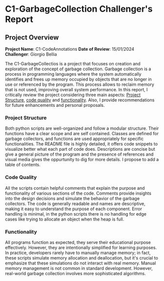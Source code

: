 # C1-GarbageCollection Challenger's Report

## Project Overview

**Project Name**: C1-CodeAnnotations
**Date of Review**: 15/01/2024
**Challenger**: Giorgio Bellia

The C1-GarbageCollectios is a project that focuses on creation and exploration of the concept of garbage collection. Garbage collection is a process in programming languages where the system automatically identifies and frees up memory occupied by objects that are no longer in use or referenced by the program. This process allows to reclaim memory that is not used, improving overall system performance.
In this report, I critically review the project considering three main aspects: [Project Structure](#project-structure), [code quality](#code-quality) and [functionality](#functionality). Also, I provide recommendations for future enhancements and personal proposals.

### Project Structure
Both python scripts are well-organized and follow a modular structure. Their functions have a clear scope and are self contained. Classes are defined for garbage collectors, and functions are used appropriately for specific functionalities. The README file is highly detailed, it offers code snippets to visualize better what each part of code does. Descriptions are concise but give a general picture of the program and the presence of references and visual media gives the oppurtunity to dig for more details. I propose to add a table of contents.

### Code Quality
All the scripts contain helpful comments that explain the purpose and functionality of various sections of the code. Comments provide insights into the design decisions and simulate the behavior of the garbage collectors. The code is generally readable and names are descriptive, making it easy to understand the purpose of each component. Error handling is minimal, in the python scripts there is no handling for edge cases like trying to allocate an object when the heap is full. 

### Functionality 
All programs function as expected, they serve their educational purpose effectively. However, they are intentionally simplified for learning purposes. In practice, developers rarely have to manually manage memory; in fact, these scripts simulate memory allocation and deallocation, but it's crucial to emphasize that these simulations do not interact with real memory. Manual memory management is not common in standard development. However, real-world garbage collection involves more sophisticated algorithms.
